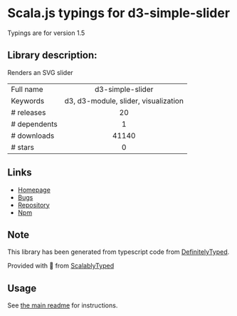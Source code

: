 
# Scala.js typings for d3-simple-slider

Typings are for version 1.5

## Library description:
Renders an SVG slider

|                    |                 |
| ------------------ | :-------------: |
| Full name          | d3-simple-slider |
| Keywords           | d3, d3-module, slider, visualization |
| # releases         | 20 |
| # dependents       | 1 |
| # downloads        | 41140 |
| # stars            | 0 |

## Links
- [Homepage](https://github.com/johnwalley/d3-simple-slider)
- [Bugs](https://github.com/johnwalley/d3-simple-slider/issues)
- [Repository](https://github.com/johnwalley/d3-simple-slider)
- [Npm](https://www.npmjs.com/package/d3-simple-slider)
    


## Note
This library has been generated from typescript code from [DefinitelyTyped](https://definitelytyped.org).

Provided with :purple_heart: from [ScalablyTyped](https://github.com/oyvindberg/ScalablyTyped)

## Usage
See [the main readme](../../readme.md) for instructions.


